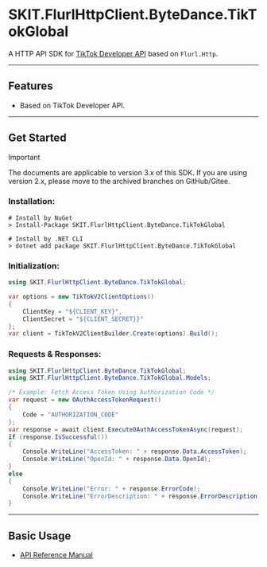 ﻿# SKIT.FlurlHttpClient.ByteDance.TikTokGlobal

A HTTP API SDK for [TikTok Developer API](https://developers.tiktok.com/) based on `Flurl.Http`.

---

## Features

-   Based on TikTok Developer API.

---

## Get Started

> [!IMPORTANT]
> The documents are applicable to version 3.x of this SDK. If you are using version 2.x, please move to the archived branches on GitHub/Gitee.

### Installation:

```shell
# Install by NuGet
> Install-Package SKIT.FlurlHttpClient.ByteDance.TikTokGlobal

# Install by .NET CLI
> dotnet add package SKIT.FlurlHttpClient.ByteDance.TikTokGlobal
```

### Initialization:

```csharp
using SKIT.FlurlHttpClient.ByteDance.TikTokGlobal;

var options = new TikTokV2ClientOptions()
{
    ClientKey = "${CLIENT_KEY}",
    ClientSecret = "${CLIENT_SECRET}}"
};
var client = TikTokV2ClientBuilder.Create(options).Build();
```

### Requests & Responses:

```csharp
using SKIT.FlurlHttpClient.ByteDance.TikTokGlobal;
using SKIT.FlurlHttpClient.ByteDance.TikTokGlobal.Models;

/* Example: Fetch Access Token Using Authorization Code */
var request = new OAuthAccessTokenRequest()
{
    Code = "AUTHORIZATION_CODE"
};
var response = await client.ExecuteOAuthAccessTokenAsync(request);
if (response.IsSuccessful())
{
    Console.WriteLine("AccessToken: " + response.Data.AccessToken);
    Console.WriteLine("OpenId: " + response.Data.OpenId);
}
else
{
    Console.WriteLine("Error: " + response.ErrorCode);
    Console.WriteLine("ErrorDescription: " + response.ErrorDescription);
}
```

---

## Basic Usage

-   [API Reference Manual](./Basic_ModelDefinition.md)
